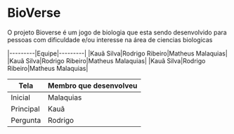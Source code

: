 # BioVerse
O projeto Bioverse é um jogo de biologia que esta sendo desenvolvido para pessoas com dificuldade e/ou interesse na área de ciencias biologicas 

|---------|Equipe|---------|
|Kauã Silva|Rodrigo Ribeiro|Matheus Malaquias|
|Kauã Silva|Rodrigo Ribeiro|Matheus Malaquias|
|Kauã Silva|Rodrigo Ribeiro|Matheus Malaquias|


|Tela|Membro que desenvolveu|
|---------|---------|
Inicial|Malaquias
Principal |Kauã
Pergunta|Rodrigo
